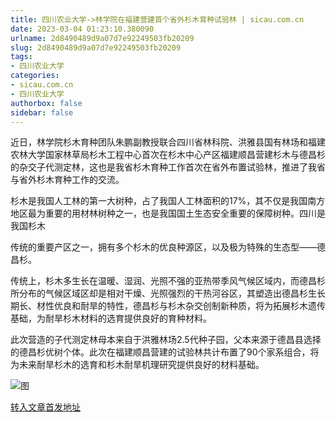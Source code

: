 ```yaml
---
title: 四川农业大学->林学院在福建营建首个省外杉木育种试验林 | sicau.com.cn
date: 2023-03-04 01:23:10.380090
urlname: 2d8490489d9a07d7e92249503fb20209
slug: 2d8490489d9a07d7e92249503fb20209
tags: 
- 四川农业大学
categories:
- sicau.com.cn
- 四川农业大学
authorbox: false
sidebar: false
---
```

近日，林学院杉木育种团队朱鹏副教授联合四川省林科院、洪雅县国有林场和福建农林大学国家林草局杉木工程中心首次在杉木中心产区福建顺昌营建杉木与德昌杉的杂交子代测定林，这也是我省杉木育种工作首次在省外布置试验林，推进了我省与省外杉木育种工作的交流。

杉木是我国人工林的第一大树种，占了我国人工林面积的17%，其不仅是我国南方地区最为重要的用材林树种之一，也是我国国土生态安全重要的保障树种。四川是我国杉木
<!--more-->
传统的重要产区之一，拥有多个杉木的优良种源区，以及极为特殊的生态型——德昌杉。

传统上，杉木多生长在温暖、湿润、光照不强的亚热带季风气候区域内，而德昌杉所分布的气候区域区却是相对干燥、光照强烈的干热河谷区，其塑造出德昌杉生长期长、材性优良和耐旱的特性，德昌杉与杉木杂交创制新种质，将为拓展杉木遗传基础，为耐旱杉木材料的选育提供良好的育种材料。

此次营造的子代测定林母本来自于洪雅林场2.5代种子园，父本来源于德昌县选择的德昌杉优树个体。此次在福建顺昌营建的试验林共计布置了90个家系组合，将为未来耐旱杉木的选育和杉木耐旱机理研究提供良好的材料基础。

![图](https://news.sicau.edu.cn/__local/2/DD/E6/D10A04F8B697EEBB4430BAE15D4_4BA26F20_38558D.png)

[转入文章首发地址](https://news.sicau.edu.cn/info/1078/71188.htm)